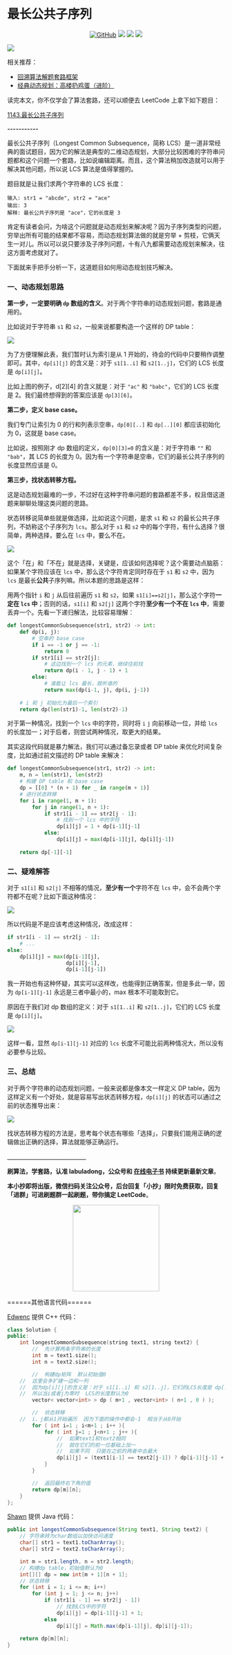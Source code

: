 ﻿# 最长公共子序列


<p align='center'>
<a href="https://github.com/labuladong/fucking-algorithm" target="view_window"><img alt="GitHub" src="https://img.shields.io/github/stars/labuladong/fucking-algorithm?label=Stars&style=flat-square&logo=GitHub"></a>
<a href="https://www.zhihu.com/people/labuladong"><img src="https://img.shields.io/badge/%E7%9F%A5%E4%B9%8E-@labuladong-000000.svg?style=flat-square&logo=Zhihu"></a>
<a href="https://i.loli.net/2020/10/10/MhRTyUKfXZOlQYN.jpg"><img src="https://img.shields.io/badge/公众号-@labuladong-000000.svg?style=flat-square&logo=WeChat"></a>
<a href="https://space.bilibili.com/14089380"><img src="https://img.shields.io/badge/B站-@labuladong-000000.svg?style=flat-square&logo=Bilibili"></a>
</p>

![](../pictures/souyisou.png)

相关推荐：
  * [回溯算法解题套路框架](https://labuladong.gitbook.io/algo)
  * [经典动态规划：高楼扔鸡蛋（进阶）](https://labuladong.gitbook.io/algo)

读完本文，你不仅学会了算法套路，还可以顺便去 LeetCode 上拿下如下题目：

[1143.最长公共子序列](https://leetcode-cn.com/problems/longest-common-subsequence)

**-----------**

最长公共子序列（Longest Common Subsequence，简称 LCS）是一道非常经典的面试题目，因为它的解法是典型的二维动态规划，大部分比较困难的字符串问题都和这个问题一个套路，比如说编辑距离。而且，这个算法稍加改造就可以用于解决其他问题，所以说 LCS 算法是值得掌握的。

题目就是让我们求两个字符串的 LCS 长度：

```
输入: str1 = "abcde", str2 = "ace" 
输出: 3  
解释: 最长公共子序列是 "ace"，它的长度是 3
```

肯定有读者会问，为啥这个问题就是动态规划来解决呢？因为子序列类型的问题，穷举出所有可能的结果都不容易，而动态规划算法做的就是穷举 + 剪枝，它俩天生一对儿。所以可以说只要涉及子序列问题，十有八九都需要动态规划来解决，往这方面考虑就对了。

下面就来手把手分析一下，这道题目如何用动态规划技巧解决。

### 一、动态规划思路

**第一步，一定要明确 `dp` 数组的含义**。对于两个字符串的动态规划问题，套路是通用的。

比如说对于字符串 `s1` 和 `s2`，一般来说都要构造一个这样的 DP table：

![](../pictures/LCS/dp.png)

为了方便理解此表，我们暂时认为索引是从 1 开始的，待会的代码中只要稍作调整即可。其中，`dp[i][j]` 的含义是：对于 `s1[1..i]` 和 `s2[1..j]`，它们的 LCS 长度是 `dp[i][j]`。

比如上图的例子，d[2][4] 的含义就是：对于 `"ac"` 和 `"babc"`，它们的 LCS 长度是 2。我们最终想得到的答案应该是 `dp[3][6]`。

**第二步，定义 base case。**

我们专门让索引为 0 的行和列表示空串，`dp[0][..]` 和 `dp[..][0]` 都应该初始化为 0，这就是 base case。

比如说，按照刚才 dp 数组的定义，`dp[0][3]=0` 的含义是：对于字符串 `""` 和 `"bab"`，其 LCS 的长度为 0。因为有一个字符串是空串，它们的最长公共子序列的长度显然应该是 0。

**第三步，找状态转移方程。**

这是动态规划最难的一步，不过好在这种字符串问题的套路都差不多，权且借这道题来聊聊处理这类问题的思路。

状态转移说简单些就是做选择，比如说这个问题，是求 `s1` 和 `s2` 的最长公共子序列，不妨称这个子序列为 `lcs`。那么对于 `s1` 和 `s2` 中的每个字符，有什么选择？很简单，两种选择，要么在 `lcs` 中，要么不在。

![](../pictures/LCS/lcs.png)

这个「在」和「不在」就是选择，关键是，应该如何选择呢？这个需要动点脑筋：如果某个字符应该在 `lcs` 中，那么这个字符肯定同时存在于 `s1` 和 `s2` 中，因为 `lcs` 是最长**公共**子序列嘛。所以本题的思路是这样：

用两个指针 `i` 和 `j` 从后往前遍历 `s1` 和 `s2`，如果 `s1[i]==s2[j]`，那么这个字符**一定在 `lcs` 中**；否则的话，`s1[i]` 和 `s2[j]` 这两个字符**至少有一个不在 `lcs` 中**，需要丢弃一个。先看一下递归解法，比较容易理解：

```python
def longestCommonSubsequence(str1, str2) -> int:
    def dp(i, j):
        # 空串的 base case
        if i == -1 or j == -1:
            return 0
        if str1[i] == str2[j]:
            # 这边找到一个 lcs 的元素，继续往前找
            return dp(i - 1, j - 1) + 1
        else:
            # 谁能让 lcs 最长，就听谁的
            return max(dp(i-1, j), dp(i, j-1))
        
    # i 和 j 初始化为最后一个索引
    return dp(len(str1)-1, len(str2)-1)
```

对于第一种情况，找到一个 `lcs` 中的字符，同时将 `i` `j` 向前移动一位，并给 `lcs` 的长度加一；对于后者，则尝试两种情况，取更大的结果。

其实这段代码就是暴力解法，我们可以通过备忘录或者 DP table 来优化时间复杂度，比如通过前文描述的 DP table 来解决：

```python
def longestCommonSubsequence(str1, str2) -> int:
    m, n = len(str1), len(str2)
    # 构建 DP table 和 base case
    dp = [[0] * (n + 1) for _ in range(m + 1)]
    # 进行状态转移
    for i in range(1, m + 1):
        for j in range(1, n + 1):
            if str1[i - 1] == str2[j - 1]:
                # 找到一个 lcs 中的字符
                dp[i][j] = 1 + dp[i-1][j-1]
            else:
                dp[i][j] = max(dp[i-1][j], dp[i][j-1])
        
    return dp[-1][-1]
```

### 二、疑难解答

对于 `s1[i]` 和 `s2[j]` 不相等的情况，**至少有一个**字符不在 `lcs` 中，会不会两个字符都不在呢？比如下面这种情况：

![](../pictures/LCS/1.png)

所以代码是不是应该考虑这种情况，改成这样：

```python
if str1[i - 1] == str2[j - 1]:
    # ...
else:
    dp[i][j] = max(dp[i-1][j], 
                   dp[i][j-1],
                   dp[i-1][j-1])
```

我一开始也有这种怀疑，其实可以这样改，也能得到正确答案，但是多此一举，因为 `dp[i-1][j-1]` 永远是三者中最小的，max 根本不可能取到它。

原因在于我们对 dp 数组的定义：对于 `s1[1..i]` 和 `s2[1..j]`，它们的 LCS 长度是 `dp[i][j]`。

![](../pictures/LCS/2.png)

这样一看，显然 `dp[i-1][j-1]` 对应的 `lcs` 长度不可能比前两种情况大，所以没有必要参与比较。

### 三、总结

对于两个字符串的动态规划问题，一般来说都是像本文一样定义 DP table，因为这样定义有一个好处，就是容易写出状态转移方程，`dp[i][j]` 的状态可以通过之前的状态推导出来：

![](../pictures/LCS/3.png)

找状态转移方程的方法是，思考每个状态有哪些「选择」，只要我们能用正确的逻辑做出正确的选择，算法就能够正确运行。



**＿＿＿＿＿＿＿＿＿＿＿＿＿**

**刷算法，学套路，认准 labuladong，公众号和 [在线电子书](https://labuladong.gitbook.io/algo) 持续更新最新文章**。

**本小抄即将出版，微信扫码关注公众号，后台回复「小抄」限时免费获取，回复「进群」可进刷题群一起刷题，带你搞定 LeetCode**。

<p align='center'>
<img src="../pictures/qrcode.jpg" width=200 >
</p>

======其他语言代码======


[Edwenc](https://github.com/Edwenc) 提供 C++ 代码：

```C++
class Solution {
public:
    int longestCommonSubsequence(string text1, string text2) {
        //  先计算两条字符串的长度
        int m = text1.size();
        int n = text2.size();

        //  构建dp矩阵  默认初始值0
	//  这里会多扩建一边和一列  
 	//  因为dp[i][j]的含义是：对于 s1[1..i] 和 s2[1..j]，它们的LCS长度是 dp[i][j]。
	//  所以当i或者j为零时  LCS的长度默认为0
        vector< vector<int> > dp ( m+1 , vector<int> ( n+1 , 0 ) );

        //  状态转移
	//  i、j都从1开始遍历  因为下面的操作中都会-1  相当于从0开始  
        for ( int i=1 ; i<m+1 ; i++ ){
            for ( int j=1 ; j<n+1 ; j++ ){
                //  如果text1和text2相同
                //  就在它们的前一位基础上加一
                //  如果不同  只能在之前的两者中去最大
                dp[i][j] = (text1[i-1] == text2[j-1]) ? dp[i-1][j-1] + 1 : max( dp[i-1][j] , dp[i][j-1] );
            }
        }

        //  返回最终右下角的值
        return dp[m][n];
    }
};
```

[Shawn](https://github.com/Shawn-Hx) 提供 Java 代码：

```java
public int longestCommonSubsequence(String text1, String text2) {
	// 字符串转为char数组以加快访问速度
	char[] str1 = text1.toCharArray();
	char[] str2 = text2.toCharArray();

	int m = str1.length, n = str2.length;
	// 构建dp table，初始值默认为0
	int[][] dp = new int[m + 1][n + 1];
	// 状态转移
	for (int i = 1; i <= m; i++)
		for (int j = 1; j <= n; j++)
			if (str1[i - 1] == str2[j - 1])
				// 找到LCS中的字符
				dp[i][j] = dp[i-1][j-1] + 1;
			else
				dp[i][j] = Math.max(dp[i-1][j], dp[i][j-1]);
	
	return dp[m][n];
}
```


